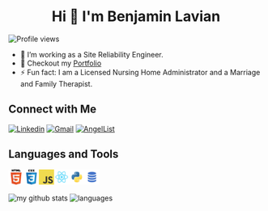 # <div align="center">  Hi  👋   I'm Benjamin Lavian</div>

![Profile views](https://views.whatilearened.today/views/github/blavian/views.svg)

- 🔭 I’m working as a Site Reliability Engineer. 
- 🌱 Checkout my [Portfolio](https://blavian.github.io) 
- ⚡ Fun fact: I am a Licensed Nursing Home Administrator and a Marriage and Family Therapist.

## Connect with Me
<p align="left">
 
[![Linkedin](https://img.shields.io/badge/-LinkedIn-0077b5?style=?style=for-the-badge&logo=Linkedin&logoColor=white&link=https://www.linkedin.com/in/benjamin-lavian/)](https://www.linkedin.com/in/benjamin-lavian/)
[![Gmail](https://img.shields.io/badge/-benylavian@gmail.com-ffffff?style=flat-square&logo=gmail&logoColor=red&link=mailto:benylavian@gmail.com)](mailto:benylavian@gmail.com)
[![AngelList](https://img.shields.io/badge/-AngelList-000?style=flat-square&logo=AngelList&logoColor=white&link=https://angel.co/u/benjamin-lavian)](https://angel.co/u/benjamin-lavian) 

</p>

## Languages and Tools
<img align="left" alt="HTML" height ="30px" width="30px" src="https://raw.githubusercontent.com/github/explore/80688e429a7d4ef2fca1e82350fe8e3517d3494d/topics/html/html.png"/>
<img align="left" alt="CSS" height ="30px" width="30px" src="https://raw.githubusercontent.com/github/explore/80688e429a7d4ef2fca1e82350fe8e3517d3494d/topics/css/css.png" />
<img align="left" alt="JavaScript" height ="30px" width="30px"src="https://raw.githubusercontent.com/github/explore/80688e429a7d4ef2fca1e82350fe8e3517d3494d/topics/javascript/javascript.png" />
<img align="left" alt="React" height ="30px" width="30px" src="https://raw.githubusercontent.com/github/explore/80688e429a7d4ef2fca1e82350fe8e3517d3494d/topics/react/react.png" />
<img align="left" alt="python" height ="30px" width="30px" src="https://raw.githubusercontent.com/github/explore/80688e429a7d4ef2fca1e82350fe8e3517d3494d/topics/python/python.png" />
<img align="left" alt="SQL" height ="30px" width="30px" src="https://raw.githubusercontent.com/github/explore/80688e429a7d4ef2fca1e82350fe8e3517d3494d/topics/sql/sql.png" />

<br />
<br />

 
<p align="left">
<img src="https://github-readme-stats.vercel.app/api?username=blavian&show_icons=true&count_private=true&theme=shades-of-purple" alt="my github stats" width="420"/>&nbsp;<img src="https://github-readme-stats.vercel.app/api/top-langs/?username=blavian&layout=compact&count_private=true&theme=shades-of-purple" alt="languages" height="165">
</p>















